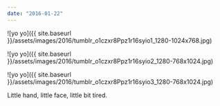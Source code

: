 ```yaml
---
date: "2016-01-22"
---
```


![yo yo]({{ site.baseurl }}/assets/images/2016/tumblr_o1czxr8Ppz1r16syio1_1280-1024x768.jpg)

![yo yo]({{ site.baseurl }}/assets/images/2016/tumblr_o1czxr8Ppz1r16syio2_1280-768x1024.jpg)

![yo yo]({{ site.baseurl }}/assets/images/2016/tumblr_o1czxr8Ppz1r16syio3_1280-768x1024.jpg)

Little hand, little face, little bit tired.
